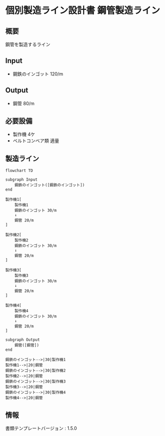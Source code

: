 # 個別製造ライン設計書 鋼管製造ライン

## 概要
鋼管を製造するライン

## Input
- 鋼鉄のインゴット 120/m

## Output
- 鋼管 80/m

## 必要設備
- 製作機 4ケ
- ベルトコンベア類 適量


## 製造ライン
```mermaid
flowchart TD

subgraph Input
    鋼鉄のインゴット([鋼鉄のインゴット])
end

製作機1[
    製作機1
    鋼鉄のインゴット 30/m
    ↓
    鋼管 20/m
]

製作機2[
    製作機2
    鋼鉄のインゴット 30/m
    ↓
    鋼管 20/m
]

製作機3[
    製作機3
    鋼鉄のインゴット 30/m
    ↓
    鋼管 20/m
]

製作機4[
    製作機4
    鋼鉄のインゴット 30/m
    ↓
    鋼管 20/m
]

subgraph Output
    鋼管([鋼管])
end

鋼鉄のインゴット-->|30|製作機1
製作機1-->|20|鋼管
鋼鉄のインゴット-->|30|製作機2
製作機2-->|20|鋼管
鋼鉄のインゴット-->|30|製作機3
製作機3-->|20|鋼管
鋼鉄のインゴット-->|30|製作機4
製作機4-->|20|鋼管
```



## 情報
書類テンプレートバージョン : 1.5.0
